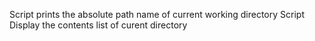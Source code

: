 Script prints the absolute path name of current working directory
Script Display the contents list of curent directory
